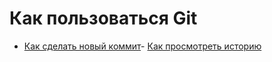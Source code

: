 # Как пользоваться Git
- [Как сделать новый коммит](./commmit_help.md)- [Как просмотреть историю](./log_help.md)

